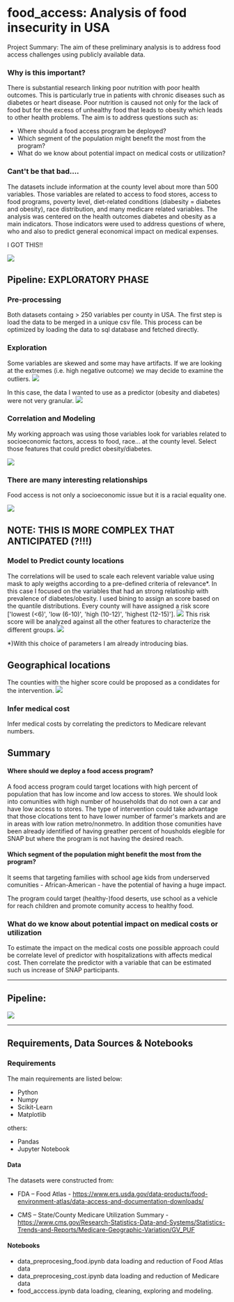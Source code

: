 # food_access: Analysis of food insecurity in USA

Project Summary: The aim of these preliminary analysis is to address food access challenges using publicly available data. 

### Why is this important? 
There is substantial research linking poor nutrition with poor health outcomes. This is particularly true in patients with chronic diseases such as diabetes or heart disease. Poor nutrition is caused not only for the lack of food but for the excess of unhealthy food that leads to obesity which leads to other health problems. The aim is to address questions such as:

- Where should a food access program be deployed?
- Which segment of the population might benefit the most from the program?
- What do we know about potential impact on medical costs or utilization?

### Cant't be that bad....

The datasets include information at the county level about more than 500 variables. Those variables are related to access to food stores, access to food programs, poverty level, diet-related conditions (diabesity = diabetes and obesity), race distribution, and many medicare related variables.
The analysis was centered on the health outcomes diabetes and obesity as a main indicators. Those indicators were used to address questions of where, who and also to predict general economical impact on medical expenses. 

I GOT THIS!!

![](assets/schema.png)


## Pipeline: EXPLORATORY PHASE
### Pre-processing 
Both datasets containg > 250 variables per county in USA. The first step is load the data to be merged in a unique csv file. This process can be optimized by loading the data to sql database and fetched directly. 
### Exploration
Some variables are skewed and some may have artifacts. If we are looking at the extremes (i.e. high negative outcome) we may decide to examine the outliers. 
![](assets/dataexploration.png)

In this case, the data I wanted to use as a predictor (obesity and diabetes) were not very granular. 
![](assets/dataexpl2.png)

### Correlation and Modeling
My working approach was using those variables look for variables related to socioeconomic factors, access to food, race... at the county level. 
Select those features that could predict obesity/diabetes. 

![](assets/correlationCount.png)

### There are many interesting relationships
Food access is not only a socioeconomic issue but it is a racial equality one.

![](assets/NHWHITE_BLACK_FREE.png)

## NOTE: THIS IS MORE COMPLEX THAT ANTICIPATED (?!!!)

### Model to Predict county locations 
The correlations will be used to scale each relevent variable value using mask to aply weigths according to a pre-defined criteria of relevance*. In this case I focused on the variables that had an strong relatioship with prevalence of diabetes/obesity. I used bining to assign an score based on the 
quantile distributions. 
Every county will have assigned a risk score ['lowest (<6)', 'low (6-10)', 'high (10-12)', 'highest (12-15)']. 
![](assets/riskscore.png)
This risk score will be analyzed against all the other features to characterize the different groups.
![](assets/riskvis1.png')

*)With this choice of parameters I am already introducing bias. 
## Geographical locations

The counties with the higher score could be proposed as a condidates for the intervention.
![](assets/highestriskscore.png)

### Infer medical cost
Infer medical costs by correlating the predictors to Medicare relevant numbers. 

## Summary 

#### Where should we deploy a food access program?
A food access program could target locations with high percent of population that has low income and low access to stores. We should look into comunities with high number of households that do not own a car and have low access to stores. 
The type of intervention could take advantage that those clocations tent to have lower number of farmer's markets and are in areas with low ration metro/nonmetro.
In addition those comunities have been already identified of having greather percent of housholds elegible for SNAP but where the program is not having the desired reach.

#### Which segment of the population might benefit the most from the program?
It seems that targeting families with school age kids from underserved comunities - African-American - have the potential of having a huge impact.   

The program could target (healthy-)food deserts, use school as a vehicle for reach children and promote comunity access to healthy food.

### What do we know about potential impact on medical costs or utilization

To estimate the impact on the medical costs one possible approach could be correlate level of predictor with hospitalizations with affects medical cost. Then correlate the predictor with a variable that can be estimated such us increase of SNAP participants. 

-------------------------------------------------------------------------
## Pipeline: 

![](assets/model.png)

-------------------------------------------------------------------------
## Requirements, Data Sources & Notebooks

### Requirements
The main requirements are listed below:

- Python 
- Numpy
- Scikit-Learn
- Matplotlib

others:
- Pandas
- Jupyter Notebook

#### Data

The datasets were constructed from:

- FDA – Food Atlas - https://www.ers.usda.gov/data-products/food-environment-atlas/data-access-and-documentation-downloads/

- CMS – State/County Medicare Utilization Summary - https://www.cms.gov/Research-Statistics-Data-and-Systems/Statistics-Trends-and-Reports/Medicare-Geographic-Variation/GV_PUF 

 
#### Notebooks

- data_preprocesing_food.ipynb data loading and reduction of Food Atlas data
- data_preprocesing_cost.ipynb data loading and reduction of Medicare data
- food_acccess.ipynb data loading, cleaning, exploring and modeling.
